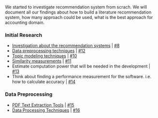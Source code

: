 We started to investigate recommendation system from scrach. We will document all our findings about how to build a literature recommendation system, how many approach could be used, what is the best approach for accounting domain.

### Initial Research

- <a href="/recommendation-systems-initial-research">Investigation about the recommendation systems</a> | <a href="https://github.com/TUM-IDP-WS-20/doc/issues/8">#8</a>
- <a href="/data-preprocessing-techniques-investigation">Data preprocessing techniques</a> | <a href="https://github.com/TUM-IDP-WS-20/doc/issues/12">#12</a>
- <a href="/topic-modeling-techniques">Topic modeling techniques</a> | <a href="https://github.com/TUM-IDP-WS-20/doc/issues/10">#10</a>
- <a href="/similarity-measurements">Similarity measurements</a> | <a href="https://github.com/TUM-IDP-WS-20/doc/issues/12">#11</a>
- Estimate computation power that will be needed in the development | <a href="https://github.com/TUM-IDP-WS-20/doc/issues/13">#13</a>
- Think about finding a performance measurement for the software. i.e. how to calculate accuracy | <a href="https://github.com/TUM-IDP-WS-20/doc/issues/14">#14</a>

### Data Preprocessing
- <a href="/PDF-Text-extraction-tools">PDF Text Extraction Tools</a> | <a href="https://github.com/TUM-IDP-WS-20/doc/issues/15">#15</a>
- <a href="/data-preprocessing-techniques">Data Processing Techniques</a> | <a href="https://github.com/TUM-IDP-WS-20/doc/issues/16">#16</a>
